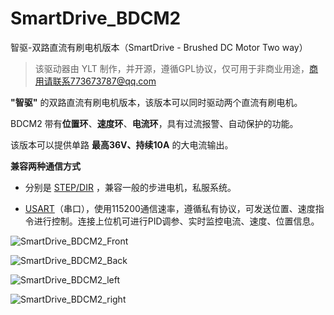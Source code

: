 # SmartDrive_BDCM2
智驱-双路直流有刷电机版本（SmartDrive - Brushed DC Motor Two way）

> 该驱动器由 YLT 制作，并开源，遵循GPL协议，仅可用于非商业用途，商用请联系773673787@qq.com

**"智驱"** 的双路直流有刷电机版本，该版本可以同时驱动两个直流有刷电机。

BDCM2 带有**位置环**、**速度环**、**电流环**，具有过流报警、自动保护的功能。

该版本可以提供单路 **最高36V、持续10A** 的大电流输出。

**兼容两种通信方式**

- 分别是 <u>STEP/DIR</u> ，兼容一般的步进电机，私服系统。

- <u>USART</u>（串口），使用115200通信速率，遵循私有协议，可发送位置、速度指令进行控制。连接上位机可进行PID调参、实时监控电流、速度、位置信息。


![SmartDrive_BDCM2_Front](../SmartDrive/img/SmartDrive_BDCM2_Front.png)

![SmartDrive_BDCM2_Back](../SmartDrive/img/SmartDrive_BDCM2_Back.png)

![SmartDrive_BDCM2_left](../SmartDrive/img/SmartDrive_BDCM2_left.png)

![SmartDrive_BDCM2_right](../SmartDrive/img/SmartDrive_BDCM2_right.png)